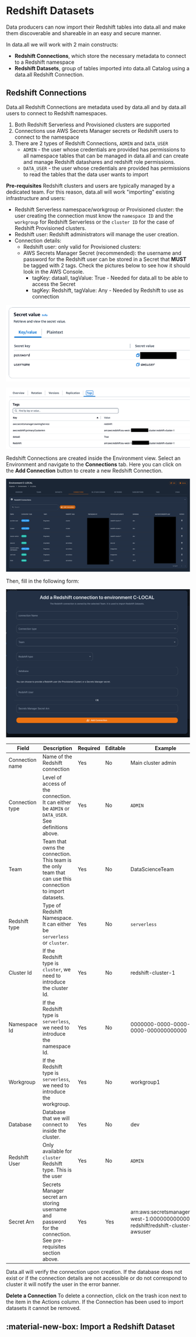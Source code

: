 # **Redshift Datasets**

Data producers can now import their Redshift tables into data.all and make them discoverable and shareable in an easy
and secure manner.

In data.all we will work with 2 main constructs:
- **Redshift Connections**, which store the necessary metadata to connect to a Redshift namespace
- **Redshift Datasets**, group of tables imported into data.all Catalog using a data.all Redshift Connection.


## **Redshift Connections**

Data.all Redshift Connections are metadata used by data.all and by data.all users to connect to Redshift namespaces.
1) Both Redshift Serverless and Provisioned clusters are supported
2) Connections use AWS Secrets Manager secrets or Redshift users to connect to the namespace
3) There are 2 types of Redshift Connections, `ADMIN` and `DATA_USER`
    - `ADMIN` - the user whose credentials are provided has permissions to all namespace tables that can be managed in data.all and can create and manage Redshift datashares and redshift role permissions.
    - `DATA_USER` - the user whose credentials are provided has permissions to read the tables that the data user wants to import



**Pre-requisites**
Redshift clusters and users are typically managed by a dedicated team. For this reason, data.all will work "importing"
existing infrastructure and users:
- Redshift Serverless namespace/workgroup or Provisioned cluster: the user creating the connection must know the `namespace ID` and the `workgroup` for Redshift Serverless or the `cluster ID` for the case of Redshift Provisioned clusters. 
- Redshift user: Redshift administrators will manage the user creation.
- Connection details:
   - Redshift user: only valid for Provisioned clusters: 
   - AWS Secrets Manager Secret (recommended): the username and password for the Redshift user can be stored in a Secret that **MUST** be tagged with 2 tags. Check the pictures below to see how it should look in the AWS Console.
       - tagKey: dataall, tagValue: True - Needed for data.all to be able to access the Secret
       - tagKey: Redshift, tagValue: Any - Needed by Redshift to use as connection

![](pictures/redshift_datasets/redshift_secret.png#zoom#shadow)

![](pictures/redshift_datasets/redshift_secret_tags.png#zoom#shadow)


Redshift Connections are created inside the Environment view. Select an Environment and navigate to the **Connections** tab.
Here you can click on the **Add Connection** button to create a new Redshift Connection.

![](pictures/redshift_datasets/redshift_connection_menu.png#zoom#shadow)

Then, fill in the following form:

![](pictures/redshift_datasets/redshift_connection_1.png#zoom#shadow)

| Field           | Description                                                                                                    | Required | Editable |Example
|-----------------|----------------------------------------------------------------------------------------------------------------|----------|----------|-------------
| Connection name | Name of the Redshift connection                                                                                | Yes      | No       | Main cluster admin
| Connection type | Level of access of the connection. It can either be `ADMIN` or `DATA_USER`. See definitions above.             | Yes      | No       | `ADMIN`
| Team            | Team that owns the connection. This team is the only team that can use this connection to import datasets.     | Yes      | No       | DataScienceTeam
| Redshift type   | Type of Redshift Namespace. It can either be `serverless` or `cluster`.                                        | Yes      | No       | `serverless`
| Cluster Id      | If the Redshift type is `cluster`, we need to introduce the cluster Id.                                        | Yes      | No       | redshift-cluster-1
| Namespace Id    | If the Redshift type is `serverless`, we need to introduce the namespace Id.                                   | Yes      | No       | 0000000-0000-0000-0000-000000000000
| Workgroup       | If the Redshift type is `serverless`, we need to introduce the workgroup.                                      | Yes      | No       | workgroup1
| Database        | Database that we will connect to inside the cluster.                                                           | Yes      | No       | dev
| Redshift User   | Only available for `cluster` Redshift type. This is the user                                                   | Yes      | No       | `ADMIN`
| Secret Arn      | Secrets Manager secret arn storing username and password for the connection. See pre-requisites section above. | Yes      | Yes      | arn:aws:secretsmanager:eu-west-1:000000000000:secret:redshift!redshift-cluster-1-awsuser


Data.all will verify the connection upon creation. If the database does not exist or if the connection details are not accessible or do not 
correspond to cluster it will notify the user in the error banner.

**Delete a Connection**
To delete a connection, click on the trash icon next to the item in the Actions column. If the Connection has been used to import datasets it cannot be removed.

## :material-new-box: **Import a Redshift Dataset**
